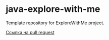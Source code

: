# java-explore-with-me
Template repository for ExploreWithMe project.

[Ссылка на pull request](https://github.com/LerikaP/java-explore-with-me/pull/3)
